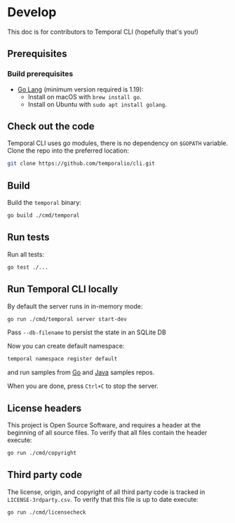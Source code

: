 # Develop

This doc is for contributors to Temporal CLI (hopefully that's you!)

[comment]: <> (**Note:** All contributors also need to fill out the [Temporal Contributor License Agreement]&#40;https://gist.github.com/samarabbas/7dcd41eb1d847e12263cc961ccfdb197&#41; before we can merge in any of your changes.)

## Prerequisites

### Build prerequisites

-   [Go Lang](https://golang.org/) (minimum version required is 1.19):
    -   Install on macOS with `brew install go`.
    -   Install on Ubuntu with `sudo apt install golang`.

## Check out the code

Temporal CLI uses go modules, there is no dependency on `$GOPATH` variable. Clone the repo into the preferred location:

```bash
git clone https://github.com/temporalio/cli.git
```

## Build

Build the `temporal` binary:

```bash
go build ./cmd/temporal
```

## Run tests

Run all tests:

```bash
go test ./...
```

## Run Temporal CLI locally

By default the server runs in in-memory mode:

```bash
go run ./cmd/temporal server start-dev
```

Pass `--db-filename` to persist the state in an SQLite DB

Now you can create default namespace:

```bash
temporal namespace register default
```

and run samples from [Go](https://github.com/temporalio/samples-go) and [Java](https://github.com/temporalio/samples-java) samples repos.

When you are done, press `Ctrl+C` to stop the server.

## License headers

This project is Open Source Software, and requires a header at the beginning of
all source files. To verify that all files contain the header execute:

```bash
go run ./cmd/copyright
```

## Third party code

The license, origin, and copyright of all third party code is tracked in `LICENSE-3rdparty.csv`.
To verify that this file is up to date execute:

```bash
go run ./cmd/licensecheck
```

